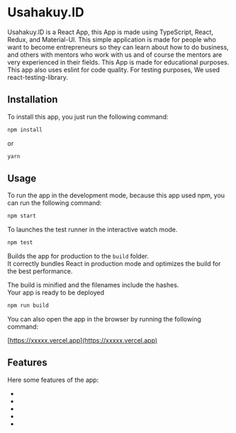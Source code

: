 # Usahakuy.ID

Usahakuy.ID is a React App, this App is made using TypeScript, React, Redux, and Material-UI. This simple application is made for people who want to become entrepreneurs so they can learn about how to do business, and others with mentors who work with us and of course the mentors are very experienced in their fields. This App is made for educational purposes. This app also uses eslint for code quality. For testing purposes, We used react-testing-library.

## Installation

To install this app, you just run the following command:

```bash
npm install
```

or

```bash
yarn
```

## Usage

To run the app in the development mode, because this app used npm, you can run the following command:

```bash
npm start
```

To launches the test runner in the interactive watch mode.

```bash
npm test
```

Builds the app for production to the `build` folder.\
It correctly bundles React in production mode and optimizes the build for the best performance.

The build is minified and the filenames include the hashes.\
Your app is ready to be deployed

```bash
npm run build
```

You can also open the app in the browser by running the following command:

[https://xxxxx.vercel.app](https://xxxxx.vercel.app)

## Features

Here some features of the app:

-
-
-
-
-
